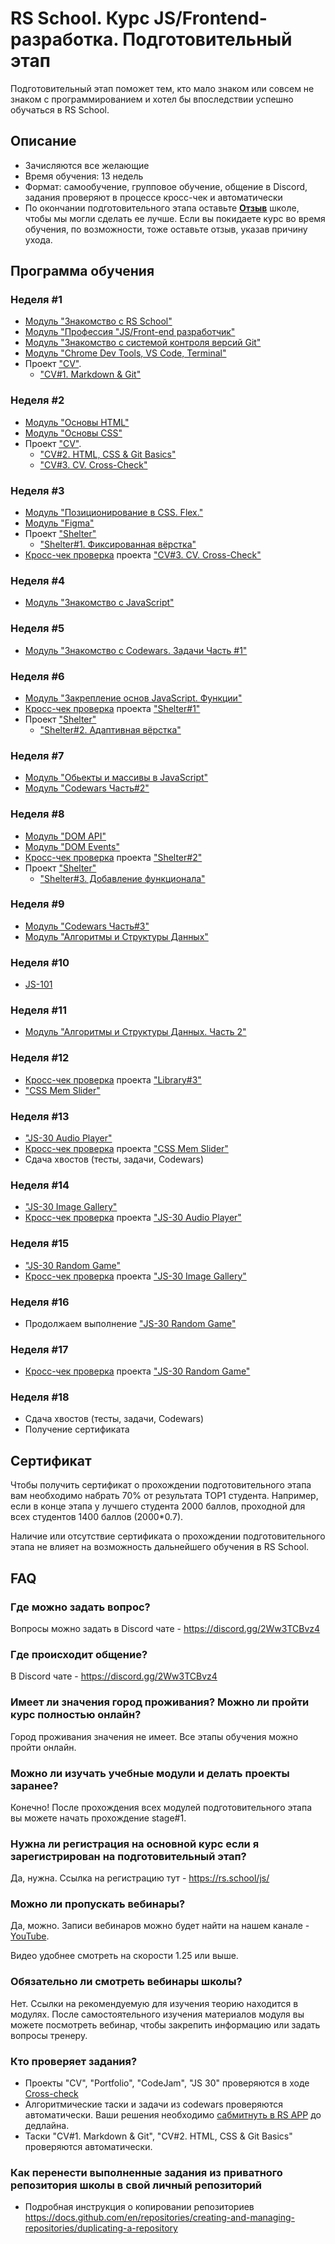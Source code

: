 # RS School. Курс JS/Frontend-разработка. Подготовительный этап

Подготовительный этап поможет тем, кто мало знаком или совсем не знаком с программированием и хотел бы впоследствии успешно обучаться в RS School.

## Описание

- Зачисляются все желающие
- Время обучения: 13 недель
- Формат: самообучение, групповое обучение, общение в Discord, задания проверяют в процессе кросс-чек и автоматически
- По окончании подготовительного этапа оставьте [**Отзыв**](https://docs.google.com/forms/d/e/1FAIpQLSfjki-f1rHX9nz2KycFich1erMs4Hb1Cz0xy3Yijd8IdOD8jw/viewform) школе, чтобы мы могли сделать ее лучше. Если вы покидаете курс во время обучения, по возможности, тоже оставьте отзыв, указав причину ухода.

## Программа обучения

### Неделя #1

- [Модуль "Знакомство с RS School"](modules/rs-school-intro/)
- [Модуль "Профессия \"JS/Front-end разработчик\"](modules/js-fe-developer/)
- [Модуль "Знакомство с системой контроля версий Git"](modules/git/)
- [Модуль "Chrome Dev Tools, VS Code, Terminal"](modules/basic-tools/)
- Проект ["CV"](../tasks/cv/cv.md).
  - ["CV#1. Markdown & Git"](../tasks/cv/git-markdown.md)

### Неделя #2

- [Модуль "Основы HTML"](modules/html-basics/)
- [Модуль "Основы CSS"](modules/css-basics/)
- Проект ["CV"](../tasks/cv/cv.md).
  - ["CV#2. HTML, CSS & Git Basics"](../tasks/cv/html-css-git.md)
  - ["CV#3. CV. Cross-Check"](../tasks/cv/cv-stage0.md)

### Неделя #3

- [Модуль "Позиционирование в CSS. Flex."](modules/css-positioning/)
- [Модуль "Figma"](modules/figma)
- Проект ["Shelter"](../tasks/shelter/shelter.md)
  - ["Shelter#1. Фиксированная вёрстка"](../tasks/shelter/shelter-part1.md)
- [Кросс-чек проверка](https://docs.rs.school/#/cross-check-flow) проекта ["CV#3. CV. Cross-Check"](../tasks/cv/cv-stage0.md)

### Неделя #4

- [Модуль "Знакомство с JavaScript"](modules/js-basics/)

### Неделя #5

- [Модуль "Знакомство с Codewars. Задачи Часть #1"](../tasks/codewars/preschool-2022-codewars1.md)

### Неделя #6

- [Модуль "Закрепление основ JavaScript. Функции"](modules/js-functions/)
- [Кросс-чек проверка](https://docs.rs.school/#/cross-check-flow) проекта ["Shelter#1"](../tasks/shelter/shelter-part1.md)
- Проект ["Shelter"](../tasks/shelter/shelter.md)
  - ["Shelter#2. Адаптивная вёрстка"](../tasks/shelter/shelter-part2.md)

### Неделя #7

- [Модуль "Обьекты и массивы в JavaScript"](modules/objects-and-arrays/)
- [Модуль "Codewars Часть#2"](../tasks/codewars/preschool-2022-codewars2.md)

### Неделя #8

- [Модуль "DOM API"](modules/dom-api/)
- [Модуль "DOM Events"](modules/dom-events/)
- [Кросс-чек проверка](https://docs.rs.school/#/cross-check-flow) проекта ["Shelter#2"](../tasks/shelter/shelter-part2.md)
- Проект ["Shelter"](../tasks/shelter/shelter.md)
  - ["Shelter#3. Добавление функционала"](../tasks/shelter/shelter-part3.md)

### Неделя #9

- [Модуль "Codewars Часть#3"](https://github.com/rolling-scopes-school/tasks/blob/master/tasks/codewars/preschool-2022-codewars3.md)
- [Модуль "Алгоритмы и Структуры Данных"](modules/data-structures-part-1/)

### Неделя #10

- [JS-101](https://github.com/Luffi2539/core-js-101/)

### Неделя #11

- [Модуль "Алгоритмы и Структуры Данных. Часть 2"](modules/data-structures-part-2/)

### Неделя #12

- [Кросс-чек проверка](https://docs.rs.school/#/cross-check-flow) проекта ["Library#3"](../tasks/library/library-part3.md)
- ["CSS Mem Slider"](../tasks/css-meme-slider)

### Неделя #13

- ["JS-30 Audio Player"](https://github.com/rolling-scopes-school/tasks/blob/master/tasks/js30%23/js30-2.md)
- [Кросс-чек проверка](https://docs.rs.school/#/cross-check-flow) проекта ["CSS Mem Slider"](../tasks/css-meme-slider)
- Сдача хвостов (тесты, задачи, Codewars)

### Неделя #14

- ["JS-30 Image Gallery"](https://github.com/rolling-scopes-school/tasks/blob/master/tasks/js30%23/js30-5.md)
- [Кросс-чек проверка](https://docs.rs.school/#/cross-check-flow) проекта ["JS-30 Audio Player"](https://github.com/rolling-scopes-school/tasks/blob/master/tasks/js30%23/js30-2.md)

### Неделя #15

- ["JS-30 Random Game"](https://github.com/rolling-scopes-school/tasks/blob/master/tasks/js30%23/js30-9.md)
- [Кросс-чек проверка](https://docs.rs.school/#/cross-check-flow) проекта ["JS-30 Image Gallery"](https://github.com/rolling-scopes-school/tasks/blob/master/tasks/js30%23/js30-5.md)

### Неделя #16

- Продолжаем выполнение ["JS-30 Random Game"](https://github.com/rolling-scopes-school/tasks/blob/master/tasks/js30%23/js30-9.md)

### Неделя #17

- [Кросс-чек проверка](https://docs.rs.school/#/cross-check-flow) проекта ["JS-30 Random Game"](https://github.com/rolling-scopes-school/tasks/blob/master/tasks/js30%23/js30-9.md)

### Неделя #18

- Сдача хвостов (тесты, задачи, Codewars)
- Получение сертификата

## Сертификат

Чтобы получить сертификат о прохождении подготовительного этапа вам необходимо набрать 70% от результата TOP1 студента. Например, если в конце этапа у лучшего студента 2000 баллов, проходной для всех студентов 1400 баллов (2000\*0.7).

Наличие или отсутствие сертификата о прохождении подготовительного этапа не влияет на возможность дальнейшего обучения в RS School.

## FAQ

### Где можно задать вопрос?

Вопросы можно задать в Discord чате - https://discord.gg/2Ww3TCBvz4

### Где происходит общение?

В Discord чате - https://discord.gg/2Ww3TCBvz4

### Имеет ли значения город проживания? Можно ли пройти курс полностью онлайн?

Город проживания значения не имеет. Все этапы обучения можно пройти онлайн.

### Можно ли изучать учебные модули и делать проекты заранее?

Конечно! После прохождения всех модулей подготовительного этапа вы можете начать прохождение stage#1.

### Нужна ли регистрация на основной курс если я зарегистрирован на подготовительный этап?

Да, нужна. Ссылка на регистрацию тут - https://rs.school/js/

### Можно ли пропускать вебинары?

Да, можно. Записи вебинаров можно будет найти на нашем канале - [YouTube](https://youtube.com/c/rollingscopesschool).

Видео удобнее смотреть на скорости 1.25 или выше.

### Обязательно ли смотреть вебинары школы?

Нет. Ссылки на рекомендуемую для изучения теорию находится в модулях. После самостоятельного изучения материалов модуля вы можете посмотреть вебинар, чтобы закрепить информацию или задать вопросы тренеру.

### Кто проверяет задания?

- Проекты "CV", "Portfolio", "CodeJam", "JS 30" проверяются в ходе [Cross-check](https://docs.rs.school/#/cross-check-flow)
- Алгоритмические таски и задачи из codewars проверяются автоматически. Ваши решения необходимо [сабмитнуть в RS APP](https://docs.rs.school/#/rs-app-tasks) до дедлайна.
- Таски "CV#1. Markdown & Git", "CV#2. HTML, CSS & Git Basics" проверяются автоматически.

### Как перенести выполненные задания из приватного репозитория школы в свой личный репозиторий

- Подробная инструкция о копировании репозиториев https://docs.github.com/en/repositories/creating-and-managing-repositories/duplicating-a-repository
